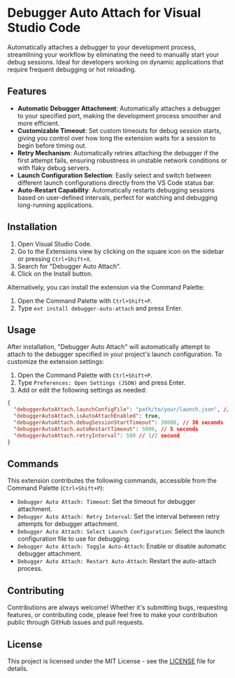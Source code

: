 # Debugger Auto Attach for Visual Studio Code

Automatically attaches a debugger to your development process, streamlining your workflow by eliminating the need to manually start your debug sessions. Ideal for developers working on dynamic applications that require frequent debugging or hot reloading.

## Features

- **Automatic Debugger Attachment**: Automatically attaches a debugger to your specified port, making the development process smoother and more efficient.
- **Customizable Timeout**: Set custom timeouts for debug session starts, giving you control over how long the extension waits for a session to begin before timing out.
- **Retry Mechanism**: Automatically retries attaching the debugger if the first attempt fails, ensuring robustness in unstable network conditions or with flaky debug servers.
- **Launch Configuration Selection**: Easily select and switch between different launch configurations directly from the VS Code status bar.
- **Auto-Restart Capability**: Automatically restarts debugging sessions based on user-defined intervals, perfect for watching and debugging long-running applications.

## Installation

1. Open Visual Studio Code.
2. Go to the Extensions view by clicking on the square icon on the sidebar or pressing `Ctrl+Shift+X`.
3. Search for "Debugger Auto Attach".
4. Click on the Install button.

Alternatively, you can install the extension via the Command Palette:

1. Open the Command Palette with `Ctrl+Shift+P`.
2. Type `ext install debugger-auto-attach` and press Enter.

## Usage

After installation, "Debugger Auto Attach" will automatically attempt to attach to the debugger specified in your project's launch configuration. To customize the extension settings:

1. Open the Command Palette with `Ctrl+Shift+P`.
2. Type `Preferences: Open Settings (JSON)` and press Enter.
3. Add or edit the following settings as needed:

```json
{
  "debuggerAutoAttach.launchConfigFile": "path/to/your/launch.json", // By default this extension will use .vscode/launch.json
  "debuggerAutoAttach.isAutoAttachEnabled": true,
  "debuggerAutoAttach.debugSessionStartTimeout": 30000, // 30 seconds
  "debuggerAutoAttach.autoRestartTimeout": 5000, // 5 seconds
  "debuggerAutoAttach.retryInterval": 500 // 1/2 second
}
```


## Commands

This extension contributes the following commands, accessible from the Command Palette (`Ctrl+Shift+P`):

- `Debugger Auto Attach: Timeout`: Set the timeout for debugger attachment.
- `Debugger Auto Attach: Retry Interval`: Set the interval between retry attempts for debugger attachment.
- `Debugger Auto Attach: Select Launch Configuration`: Select the launch configuration file to use for debugging.
- `Debugger Auto Attach: Toggle Auto-Attach`: Enable or disable automatic debugger attachment.
- `Debugger Auto Attach: Restart Auto-Attach`: Restart the auto-attach process.

## Contributing

Contributions are always welcome! Whether it's submitting bugs, requesting features, or contributing code, please feel free to make your contribution public through GitHub issues and pull requests.

## License

This project is licensed under the MIT License - see the [LICENSE](LICENSE) file for details.